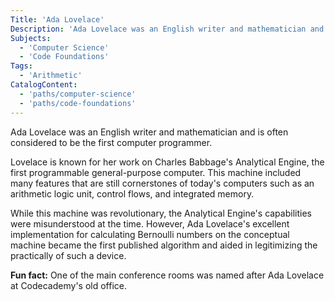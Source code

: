 ```yaml
---
Title: 'Ada Lovelace'
Description: 'Ada Lovelace was an English writer and mathematician and is often considered to be the first computer programmer. Lovelace is known for her work on Charles Babbages Analytical Engine, the first programmable general-purpose computer. This machine included many features that are still cornerstones of todays computers such as an arithmetic logic unit, control flows, and integrated memory. While this machine was revolutionary, the Analytical Engines capabilities were misunderstood at the time. However, Ada Lovelaces excellent implementation for calculating Bernoulli numbers on the conceptual machine became the first published algorithm and aided in legitimizing the practically of such a device. Fun fact: One of the main conference rooms was named after Ada Lovelace at Codecademys old office.'
Subjects:
  - 'Computer Science'
  - 'Code Foundations'
Tags:
  - 'Arithmetic'
CatalogContent:
  - 'paths/computer-science'
  - 'paths/code-foundations'
---
```


Ada Lovelace was an English writer and mathematician and is often considered to be the first computer programmer.

Lovelace is known for her work on Charles Babbage's Analytical Engine, the first programmable general-purpose computer. This machine included many features that are still cornerstones of today's computers such as an arithmetic logic unit, control flows, and integrated memory.

While this machine was revolutionary, the Analytical Engine's capabilities were misunderstood at the time. However, Ada Lovelace's excellent implementation for calculating Bernoulli numbers on the conceptual machine became the first published algorithm and aided in legitimizing the practically of such a device.

**Fun fact:** One of the main conference rooms was named after Ada Lovelace at Codecademy's old office.
